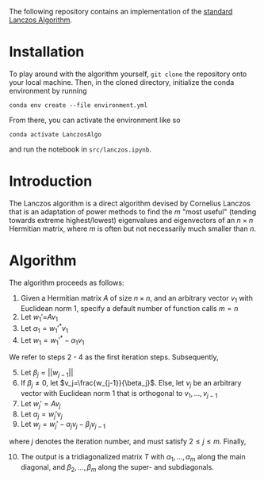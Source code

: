 The following repository contains an implementation of the [standard Lanczos Algorithm](https://en.wikipedia.org/wiki/Lanczos_algorithm).

# Installation

To play around with the algorithm yourself, `git clone` the repository onto your local machine. Then, in the cloned directory, initialize the conda environment by running
```
conda env create --file environment.yml
```
From there, you can activate the environment like so
```
conda activate LanczosAlgo
```
and run the notebook in `src/lanczos.ipynb`.

# Introduction

The Lanczos algorithm is a direct algorithm devised by Cornelius Lanczos that is an adaptation of power methods to find the $m$ "most useful" (tending towards extreme highest/lowest) eigenvalues and eigenvectors of an $n\times n$ Hermitian matrix, where $m$ is often but not necessarily much smaller than $n$.

# Algorithm

The algorithm proceeds as follows:

1. Given a Hermitian matrix $A$ of size $n\times n$, and an arbitrary vector $v_1$ with Euclidean norm 1, specify a default number of function calls $m=n$
2. Let $w_1'$=$Av_1$
3. Let $\alpha_1=w_1'^* v_1$
4. Let $w_1=w_1'^*-\alpha_1 v_1$

We refer to steps 2 - 4 as the first iteration steps. Subsequently, 

5. Let $\beta_j=||w_{j-1}||$
6. If $\beta_j\neq0$, let $v_j=\frac{w_{j-1}}{\beta_j}$. Else, let $v_j$ be an arbitrary vector with Euclidean norm 1 that is orthogonal to $v_1, ..., v_{j-1}$
7. Let $w_j'=Av_j$
8. Let $\alpha_j=w_j'v_j$
9. Let $w_j=w_j'-\alpha_j v_j-\beta_j v_{j-1}$

where $j$ denotes the iteration number, and must satisfy $2\leq j\leq m$. Finally,

10. The output is a tridiagonalized matrix $T$ with $\alpha_1, ..., \alpha_m$ along the main diagonal, and $\beta_2, ..., \beta_m$ along the super- and subdiagonals.
